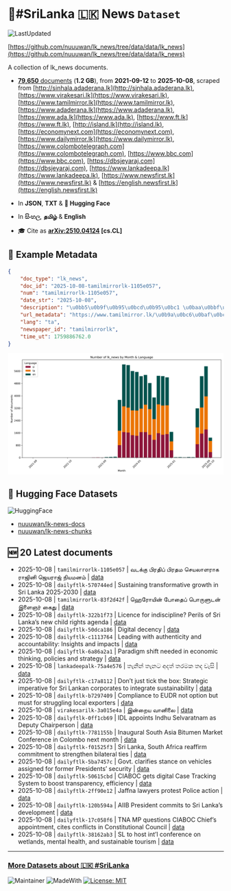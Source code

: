 # 📄#SriLanka 🇱🇰 News `Dataset`

![LastUpdated](https://img.shields.io/badge/last_updated-2025--10--08_07:13:38-green)

[https://github.com/nuuuwan/lk_news/tree/data/data/lk_news](https://github.com/nuuuwan/lk_news/tree/data/data/lk_news)

A collection of lk_news documents.

- [**79,650** documents](https://github.com/nuuuwan/lk_news/tree/data/data/lk_news) (**1.2 GB**), from **2021-09-12** to **2025-10-08**, scraped from [http://sinhala.adaderana.lk](http://sinhala.adaderana.lk), [https://www.virakesari.lk](https://www.virakesari.lk), [https://www.tamilmirror.lk](https://www.tamilmirror.lk), [https://www.adaderana.lk](https://www.adaderana.lk), [https://www.ada.lk](https://www.ada.lk), [https://www.ft.lk](https://www.ft.lk), [http://island.lk](http://island.lk), [https://economynext.com](https://economynext.com), [https://www.dailymirror.lk](https://www.dailymirror.lk), [https://www.colombotelegraph.com](https://www.colombotelegraph.com), [https://www.bbc.com](https://www.bbc.com), [https://dbsjeyaraj.com](https://dbsjeyaraj.com), [https://www.lankadeepa.lk](https://www.lankadeepa.lk), [https://www.newsfirst.lk](https://www.newsfirst.lk) & [https://english.newsfirst.lk](https://english.newsfirst.lk)

- In **JSON**, **TXT** & **🤗 Hugging Face**

- In **සිංහල**, **தமிழ்** & **English**

- 🎓 Cite as **[arXiv:2510.04124](https://arxiv.org/abs/2510.04124) [cs.CL]**

## 📝 Example Metadata

```json
{
    "doc_type": "lk_news",
    "doc_id": "2025-10-08-tamilmirrorlk-1105e057",
    "num": "tamilmirrorlk-1105e057",
    "date_str": "2025-10-08",
    "description": "\u0bb5\u0b9f\u0b95\u0bcd\u0b95\u0bc1 \u0baa\u0bbf\u0bb0\u0ba4\u0bbf\u0baa\u0bcd \u0baa\u0bbf\u0bb0\u0ba4\u0bae \u0b9a\u0bc6\u0baf\u0bb2\u0bbe\u0bb3\u0bb0\u0bbe\u0b95 \u0bb0\u0bbe\u0b9c\u0bbf\u0ba9\u0bbf \u0b9c\u0bc6\u0baf\u0bb0\u0bbe\u0b9c\u0bcd \u0ba8\u0bbf\u0baf\u0bae\u0ba9\u0bae\u0bcd",
    "url_metadata": "https://www.tamilmirror.lk/\u0b9a\u0bc6\u0baf\u0bcd\u0ba4\u0bbf\u0b95\u0bb3\u0bcd/\u0bb5\u0b9f\u0b95\u0bcd\u0b95\u0bc1-\u0baa\u0bbf\u0bb0\u0ba4\u0bbf\u0baa\u0bcd-\u0baa\u0bbf\u0bb0\u0ba4\u0bae-\u0b9a\u0bc6\u0baf\u0bb2\u0bbe\u0bb3\u0bb0\u0bbe\u0b95-\u0bb0\u0bbe\u0b9c\u0bbf\u0ba9\u0bbf-\u0b9c\u0bc6\u0baf\u0bb0\u0bbe\u0b9c\u0bcd-\u0ba8\u0bbf\u0baf\u0bae\u0ba9\u0bae\u0bcd/175-365929",
    "lang": "ta",
    "newspaper_id": "tamilmirrorlk",
    "time_ut": 1759886762.0
}
```

![Chart](https://raw.githubusercontent.com/nuuuwan/lk_news/refs/heads/data/data/lk_news/docs_by_month_and_lang.png)

## 🤗 Hugging Face Datasets

![HuggingFace](https://img.shields.io/badge/-HuggingFace-FDEE21?style=for-the-badge&logo=HuggingFace)

- [nuuuwan/lk-news-docs](https://huggingface.co/datasets/nuuuwan/lk-news-docs)
- [nuuuwan/lk-news-chunks](https://huggingface.co/datasets/nuuuwan/lk-news-chunks)

## 🆕 20 Latest documents

- 2025-10-08 | `tamilmirrorlk-1105e057` | வடக்கு பிரதிப் பிரதம செயலாளராக ராஜினி ஜெயராஜ் நியமனம் | [data](https://github.com/nuuuwan/lk_news/tree/data/data/lk_news/2020s/2025/2025-10-08-tamilmirrorlk-1105e057)
- 2025-10-08 | `dailyftlk-570744ed` | Sustaining transformative growth in Sri Lanka 2025-2030 | [data](https://github.com/nuuuwan/lk_news/tree/data/data/lk_news/2020s/2025/2025-10-08-dailyftlk-570744ed)
- 2025-10-08 | `tamilmirrorlk-83f2d42f` | ஹெரோயின் போதைப் பொருளுடன் இளைஞர் கைது | [data](https://github.com/nuuuwan/lk_news/tree/data/data/lk_news/2020s/2025/2025-10-08-tamilmirrorlk-83f2d42f)
- 2025-10-08 | `dailyftlk-322b1f73` | Licence for indiscipline? Perils of Sri Lanka’s new child rights agenda | [data](https://github.com/nuuuwan/lk_news/tree/data/data/lk_news/2020s/2025/2025-10-08-dailyftlk-322b1f73)
- 2025-10-08 | `dailyftlk-50dca186` | Digital decency | [data](https://github.com/nuuuwan/lk_news/tree/data/data/lk_news/2020s/2025/2025-10-08-dailyftlk-50dca186)
- 2025-10-08 | `dailyftlk-c1113764` | Leading with authenticity and accountability: Insights and impacts | [data](https://github.com/nuuuwan/lk_news/tree/data/data/lk_news/2020s/2025/2025-10-08-dailyftlk-c1113764)
- 2025-10-08 | `dailyftlk-6a86a2a1` | Paradigm shift needed in economic thinking, policies and strategy | [data](https://github.com/nuuuwan/lk_news/tree/data/data/lk_news/2020s/2025/2025-10-08-dailyftlk-6a86a2a1)
- 2025-10-08 | `lankadeepalk-75a4e576` | තැනින් තැනට අදත් තරමක තද වැසි | [data](https://github.com/nuuuwan/lk_news/tree/data/data/lk_news/2020s/2025/2025-10-08-lankadeepalk-75a4e576)
- 2025-10-08 | `dailyftlk-c17a8112` | Don’t just tick the box: Strategic imperative for Sri Lankan corporates to integrate sustainability | [data](https://github.com/nuuuwan/lk_news/tree/data/data/lk_news/2020s/2025/2025-10-08-dailyftlk-c17a8112)
- 2025-10-08 | `dailyftlk-b7297409` | Compliance to EUDR not option but must for struggling local exporters | [data](https://github.com/nuuuwan/lk_news/tree/data/data/lk_news/2020s/2025/2025-10-08-dailyftlk-b7297409)
- 2025-10-08 | `virakesarilk-3a015e4a` | இன்றைய வானிலை | [data](https://github.com/nuuuwan/lk_news/tree/data/data/lk_news/2020s/2025/2025-10-08-virakesarilk-3a015e4a)
- 2025-10-08 | `dailyftlk-0ff1cb69` | IDL appoints Indhu Selvaratnam as Deputy Chairperson | [data](https://github.com/nuuuwan/lk_news/tree/data/data/lk_news/2020s/2025/2025-10-08-dailyftlk-0ff1cb69)
- 2025-10-08 | `dailyftlk-7781155b` | Inaugural South Asia Bitumen Market Conference in Colombo next month | [data](https://github.com/nuuuwan/lk_news/tree/data/data/lk_news/2020s/2025/2025-10-08-dailyftlk-7781155b)
- 2025-10-08 | `dailyftlk-f01525f3` | Sri Lanka, South Africa reaffirm commitment to strengthen bilateral ties | [data](https://github.com/nuuuwan/lk_news/tree/data/data/lk_news/2020s/2025/2025-10-08-dailyftlk-f01525f3)
- 2025-10-08 | `dailyftlk-5ba7457c` | Govt. clarifies stance on vehicles assigned for former Presidents’ security | [data](https://github.com/nuuuwan/lk_news/tree/data/data/lk_news/2020s/2025/2025-10-08-dailyftlk-5ba7457c)
- 2025-10-08 | `dailyftlk-50615cbd` | CIABOC gets digital Case Tracking System to boost transparency, efficiency | [data](https://github.com/nuuuwan/lk_news/tree/data/data/lk_news/2020s/2025/2025-10-08-dailyftlk-50615cbd)
- 2025-10-08 | `dailyftlk-2ff90e12` | Jaffna lawyers protest Police action | [data](https://github.com/nuuuwan/lk_news/tree/data/data/lk_news/2020s/2025/2025-10-08-dailyftlk-2ff90e12)
- 2025-10-08 | `dailyftlk-120b594a` | AIIB President commits to Sri Lanka’s development | [data](https://github.com/nuuuwan/lk_news/tree/data/data/lk_news/2020s/2025/2025-10-08-dailyftlk-120b594a)
- 2025-10-08 | `dailyftlk-17c058f6` | TNA MP questions CIABOC Chief’s appointment, cites conflicts in Constitutional Council | [data](https://github.com/nuuuwan/lk_news/tree/data/data/lk_news/2020s/2025/2025-10-08-dailyftlk-17c058f6)
- 2025-10-08 | `dailyftlk-38162ab3` | SL to host int’l conference on wetlands, mental health, and sustainable tourism | [data](https://github.com/nuuuwan/lk_news/tree/data/data/lk_news/2020s/2025/2025-10-08-dailyftlk-38162ab3)

---

### [More Datasets about 🇱🇰 #SriLanka](https://github.com/nuuuwan/lk_datasets)

![Maintainer](https://img.shields.io/badge/maintainer-nuuuwan-red)
![MadeWith](https://img.shields.io/badge/made_with-python-blue)
[![License: MIT](https://img.shields.io/badge/License-MIT-yellow.svg)](https://opensource.org/licenses/MIT)
